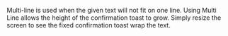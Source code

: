 
Multi-line is used when the given text will not fit on one line. Using Multi Line allows the height of the confirmation toast to grow. Simply resize the screen to see the fixed confirmation toast wrap the text.
